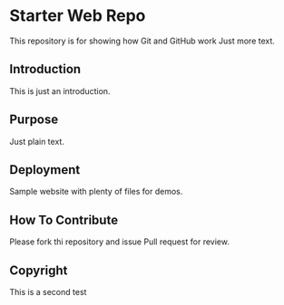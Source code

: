 # Starter Web Repo

This repository is for showing how Git and GitHub work
Just more text.

## Introduction
This is just an introduction.

## Purpose
Just plain text.

## Deployment

Sample website with plenty of files for demos.

## How To Contribute

Please fork thi repository and issue Pull request for review.

## Copyright

This is a second test
